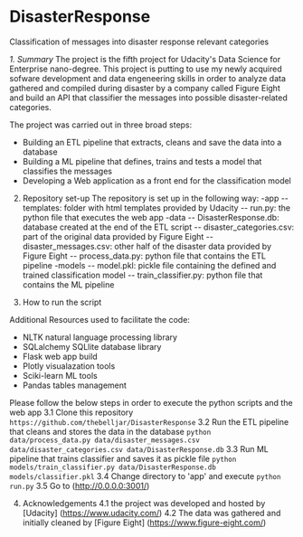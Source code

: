 # DisasterResponse
Classification of messages into disaster response relevant categories

*1. Summary*
The project is the fifth project for Udacity's Data Science for Enterprise nano-degree. This project is putting to use my newly acquired sofware development and data engeneering skills in order to analyze data gathered and compiled during disaster by a company called Figure Eight and build an API that classifier the messages into possible disaster-related categories. 

The project was carried out in three broad steps:
- Building an ETL pipeline that extracts, cleans and save the data into a database
- Building a ML pipeline that defines, trains and tests a model that classifies the messages
- Developing a Web application as a front end for the classification model

2. Repository set-up
The repository is set up in the following way:
 -app
    -- templates: folder with html templates provided by Udacity
    -- run.py: the python file that executes the web app
 -data
    -- DisasterResponse.db: database created at the end of the ETL script
    -- disaster_categories.csv: part of the original data provided by Figure Eight
    -- disaster_messages.csv: other half of the disaster data provided by Figure Eight
    -- process_data.py: python file that contains the ETL pipeline
 -models
    -- model.pkl: pickle file containing the defined and trained classification model
    -- train_classifier.py: python file that contains the ML pipeline

3. How to run the script

Additional Resources used to facilitate the code:
- NLTK natural language processing library
- SQLalchemy SQLlite database library
- Flask web app build
- Plotly visualazation tools
- Sciki-learn ML tools
- Pandas tables management

Please follow the below steps in order to execute the python scripts and the web app
3.1 Clone this repository
```https://github.com/thebelljar/DisasterResponse```
3.2 Run the ETL pipeline that cleans and stores the data in the database
```python data/process_data.py data/disaster_messages.csv data/disaster_categories.csv data/DisasterResponse.db```
3.3 Run ML pipeline that trains classifier and saves it as pickle file
```python models/train_classifier.py data/DisasterResponse.db models/classifier.pkl```
3.4 Change directory to 'app' and execute
```python run.py```
3.5 Go to (http://0.0.0.0:3001/)

4. Acknowledgements
4.1 the project was developed and hosted by [Udacity] (https://www.udacity.com/)
4.2 The data was gathered and initially cleaned by [Figure Eight] (https://www.figure-eight.com/)



